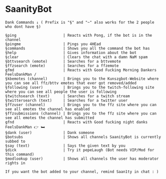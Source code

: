 # SaanityBot

    Dank Commands ↓ ( Prefix is "§" and "~" also works for the 2 people who dont have §)
              
    §ping                     | Reacts with Pong, if the bot is in the channel
    §pingme                   | Pings you 4HEad
    §commands                 | Shows you all the command the bot has
    §help                     | Gives information about the bot
    §clear                    | Clears the chat with a damn NaM spam
    §bttvsearch (emote)       | Searches for a bttvemote
    §ffzsearch (emote)        | Searches for a ffzemote
    gfmd                      | Reacts with Good Fucking Morning Dankers FeelsDankMan / 
    §kbemotes (channel)       | Brings you to the Kunszgbot-Website where you can see all ffz/bttv emotes that ever got removed/added
    §following (user)         | Brings you to the twitch-following site where you can see all people the user is following
    §twitchsearch (text)      | Searches for a twitch stream
    §twittersearch (text)     | Searches for a twitter user
    §ffzuser (channel)        | Brings you to the ffz site where you can see all emotes the channel has enabled 
    §ffzsubmissions (channel) | Brings you to the ffz site where you can see all emotes the channel has submitted
    gfnd                      | Reacts with Good fucking night danks FeelsDankMan 👉 🛏 
    §dank (user)              | Dank someone
    §botsubs                  | Shows all channels SaanityBot is currently subbed to 
    §say (text)               | Says the given text by you
    §dick                     | Try it pepeLaugh (Bot needs VIP/Mod for this command)
    §modlookup (user)         | Shows all channels the user has moderator rights in
                      
    If you want the bot added to your channel, remind Saan1ty in chat : ) 

